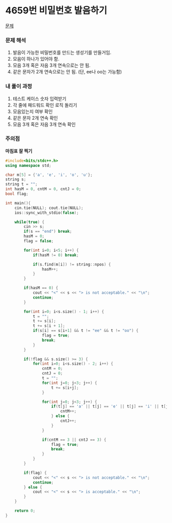 # 4659번 비밀번호 발음하기

[문제](https://www.acmicpc.net/problem/4659)

### 문제 해석

1. 발음이 가능한 비밀번호를 만드는 생성기를 만들거임.
2. 모음이 하나가 있어야 함.
3. 모음 3개 혹은 자음 3개 연속으로는 안 됨.
4. 같은 문자가 2개 연속으로는 안 됨. (단, ee나 oo는 가능함)

### 내 풀이 과정

1. 테스트 케이스 숫자 입력받기
2. 각 줄에 패드워드 확인 로직 돌리기
3. 모음있는지 여부 확인
4. 같은 문자 2개 연속 확인
5. 모음 3개 혹은 자음 3개 연속 확인

### 주의점

**마침표 잘 찍기**

```c++
#include<bits/stdc++.h>
using namespace std;

char m[5] = {'a', 'e', 'i', 'o', 'u'};
string s;
string t = "";
int hasM = 0, cntM = 0, cntJ = 0;
bool flag;

int main(){
    cin.tie(NULL); cout.tie(NULL);
    ios::sync_with_stdio(false);

    while(true) {
        cin >> s;
        if(s == "end") break;
        hasM = 0;
        flag = false;

        for(int i=0; i<5; i++) {
            if(hasM != 0) break;

            if(s.find(m[i]) != string::npos) {
                hasM++;
            }
        }

        if(hasM == 0) {
            cout << "<" << s << "> is not acceptable." << "\n";
            continue;
        }

        for(int i=0; i<s.size() - 1; i++) {
            t = "";
            t += s[i];
            t += s[i + 1];
            if(s[i] == s[i+1] && t != "ee" && t != "oo") {
                flag = true;
                break;
            }
        }

        if(!flag && s.size() >= 3) {
            for(int i=0; i<s.size() - 2; i++) {
                cntM = 0;
                cntJ = 0;
                t = "";
                for(int j=0; j<3; j++) {
                    t += s[i+j];
                }

                for(int j=0; j<3; j++) {
                    if(t[j] == 'a' || t[j] == 'e' || t[j] == 'i' || t[j] == 'o' || t[j] == 'u') {
                        cntM++;
                    } else {
                        cntJ++;
                    }
                }

                if(cntM == 3 || cntJ == 3) {
                    flag = true;
                    break;
                }
            }
        }

        if(flag) {
            cout << "<" << s << "> is not acceptable." << "\n";
            continue;
        } else {
            cout << "<" << s << "> is acceptable." << "\n";
        }
    }

    return 0;
}
```
